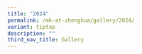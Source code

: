 ```yaml
---
title: "2024"
permalink: /mk-at-zhenghua/gallery/2024/
variant: tiptap
description: ""
third_nav_title: Gallery
---
```

